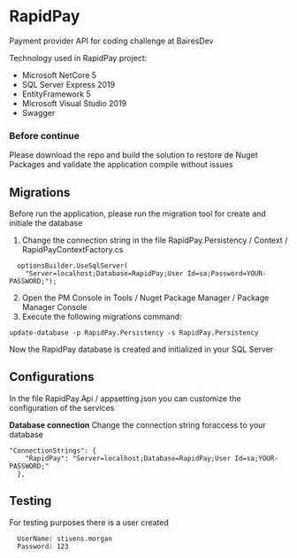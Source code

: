 # RapidPay
Payment provider API for coding challenge at BairesDev

Technology used in RapidPay project:
* Microsoft NetCore 5
* SQL Server Express 2019
* EntityFramework 5
* Microsoft Visual Studio 2019
* Swagger

### Before continue
Please download the repo and build the solution to restore de Nuget Packages and validate the application compile without issues 

## Migrations
Before run the application, please run the migration tool for create and initiale the database
1. Change the connection string in the file RapidPay.Persistency / Context / RapidPayContextFactory.cs
~~~
  optionsBuilder.UseSqlServer(
    "Server=localhost;Database=RapidPay;User Id=sa;Password=YOUR-PASSWORD;");
~~~
2. Open the PM Console in Tools / Nuget Package Manager / Package Manager Console
3. Execute the following migrations command:
~~~
update-database -p RapidPay.Persistency -s RapidPay.Persistency
~~~
Now the RapidPay database is created and initialized in your SQL Server

## Configurations
In the file RapidPay.Api / appsetting.json you can customize the configuration of the services

**Database connection**
Change the connection string foraccess to your database
~~~
"ConnectionStrings": {
    "RapidPay": "Server=localhost;Database=RapidPay;User Id=sa;YOUR-PASSWORD;"
  },
~~~

## Testing 
For testing purposes there is a user created 
~~~
  UserName: stivens.morgan
  Password: 123
~~~
